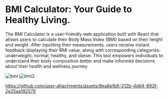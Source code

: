 # BMI Calculator: Your Guide to Healthy Living.


The BMI Calculator is a user-friendly web application built with React that allows users to calculate their Body Mass Index (BMI) based on their height and weight. After inputting their measurements, users receive instant feedback displaying their BMI value, along with corresponding categories: underweight, normal, healthy, and obese. This tool empowers individuals to understand their body composition better and make informed decisions about their health and wellness journey


![bmi](https://github.com/user-attachments/assets/634b1333-b69d-4f88-bcca-d3e8638de3cf)
![bmi2](https://github.com/user-attachments/assets/2473b34c-936f-4ed6-991c-6857f142439b)





https://github.com/user-attachments/assets/8ea8e1b6-212b-4d84-892f-2e25aa192579


